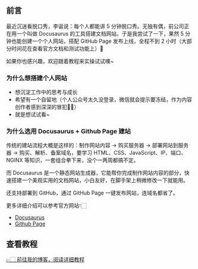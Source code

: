 ## 前言
最近沉迷看脱口秀，李诞说：每个人都能讲 5 分钟脱口秀。无独有偶，前公司正在用一个叫做 Docusaurus 的工具搭建文档网站，于是我尝试了一下，果然 5 分钟也能创建一个个人网站，搭配 GitHub Page 发布上线，全程不到 2 小时（大部分时间花在查看官方文档和测试功能上）🎉

如果你也感兴趣，欢迎跟着教程来实操试试噢~

### 为什么想搭建个人网站
- 想沉淀工作中的思考与成长
- 希望有一个自留地（个人公众号太久没登录，微信就会提示要冻结，作为内容创作者感到深深的冒犯👊🏻）
- 就是想试试看~

### 为什么选用 Docusaurus + Github Page 建站
传统的建站流程大概是这样的：制作网站内容 -> 购买服务器 -> 部署网站到服务器 -> 购买、解析、备案域名，要学习 HTML、CSS、JavaScript、IP、端口、NGINX 等知识，一套组合拳下来，没个一两周都搞不定。

而 Docusaurus 是一个静态网站生成器，它能帮你完成制作网站内容的部分，快速搭建一个美观实用的文档网站，小白友好，在脚手架上稍微修改一下就能用。

还支持部署到 GitHub，通过 GitHub Page 一键发布网站，连域名都省了。

更多详细介绍可以参考官方网站👇🏻
- [Docusaurus](https://www.docusaurus.cn/docs)
- [Github Page](https://docs.github.com/en/pages)

## 查看教程
[👉🏻 前往我的博客，阅读详细教程](https://emmachan2021.github.io/blog/github)